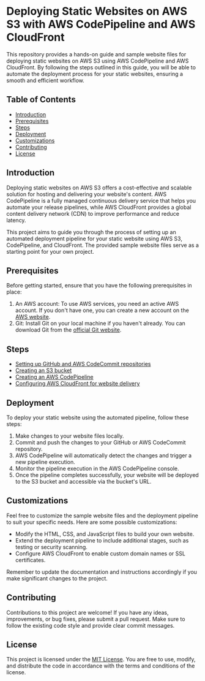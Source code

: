# Deploying Static Websites on AWS S3 with AWS CodePipeline and AWS CloudFront

This repository provides a hands-on guide and sample website files for deploying static websites on AWS S3 using AWS CodePipeline and AWS CloudFront. By following the steps outlined in this guide, you will be able to automate the deployment process for your static websites, ensuring a smooth and efficient workflow.

## Table of Contents
- [Introduction](#introduction)
- [Prerequisites](#prerequisites)
- [Steps](#steps)
- [Deployment](#deployment)
- [Customizations](#customizations)
- [Contributing](#contributing)
- [License](#license)

## Introduction

Deploying static websites on AWS S3 offers a cost-effective and scalable solution for hosting and delivering your website's content. AWS CodePipeline is a fully managed continuous delivery service that helps you automate your release pipelines, while AWS CloudFront provides a global content delivery network (CDN) to improve performance and reduce latency.

This project aims to guide you through the process of setting up an automated deployment pipeline for your static website using AWS S3, CodePipeline, and CloudFront. The provided sample website files serve as a starting point for your own project.

## Prerequisites

Before getting started, ensure that you have the following prerequisites in place:

1. An AWS account: To use AWS services, you need an active AWS account. If you don't have one, you can create a new account on the [AWS website](https://aws.amazon.com/).
2. Git: Install Git on your local machine if you haven't already. You can download Git from the [official Git website](https://git-scm.com/downloads).

## Steps

- [Setting up GitHub and AWS CodeCommit repositories](https://github.com/ohansck/HandsOn-s3-cloudfront/blob/main/setup-repo.md)
- [Creating an S3 bucket](https://github.com/ohansck/HandsOn-s3-cloudfront/blob/main/S3.md)
- [Creating an AWS CodePipeline](https://github.com/ohansck/HandsOn-s3-cloudfront/blob/main/codepipeline.md)
- [Configuring AWS CloudFront for website delivery](https://github.com/ohansck/HandsOn-s3-cloudfront/blob/main/cloudfront.md)

## Deployment

To deploy your static website using the automated pipeline, follow these steps:

1. Make changes to your website files locally.
2. Commit and push the changes to your GitHub or AWS CodeCommit repository.
3. AWS CodePipeline will automatically detect the changes and trigger a new pipeline execution.
4. Monitor the pipeline execution in the AWS CodePipeline console.
5. Once the pipeline completes successfully, your website will be deployed to the S3 bucket and accessible via the bucket's URL.

## Customizations

Feel free to customize the sample website files and the deployment pipeline to suit your specific needs. Here are some possible customizations:

- Modify the HTML, CSS, and JavaScript files to build your own website.
- Extend the deployment pipeline to include additional stages, such as testing or security scanning.
- Configure AWS CloudFront to enable custom domain names or SSL certificates.

Remember to update the documentation and instructions accordingly if you make significant changes to the project.

## Contributing

Contributions to this project are welcome! If you have any ideas, improvements, or bug fixes, please submit a pull request. Make sure to follow the existing code style and provide clear commit messages.

## License

This project is licensed under the [MIT License](LICENSE). You are free to use, modify, and distribute the code in accordance with the terms and conditions of the license.
